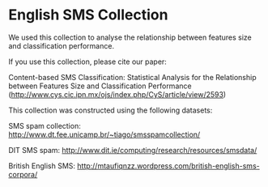 # English SMS Collection
We used this collection to analyse the relationship between features size and classification performance.

If you use this collection, please cite our paper:

Content-based SMS Classification: Statistical Analysis for the Relationship between Features Size and Classification Performance (http://www.cys.cic.ipn.mx/ojs/index.php/CyS/article/view/2593)

This collection  was constructed using the following datasets:

SMS spam collection: http://www.dt.fee.unicamp.br/~tiago/smsspamcollection/

DIT SMS spam: http://www.dit.ie/computing/research/resources/smsdata/

British English SMS: http://mtaufiqnzz.wordpress.com/british-english-sms-corpora/

